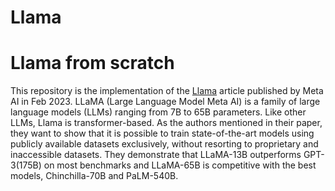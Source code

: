 # Llama
<h1>Llama from scratch</h1>

This repository is the implementation of the <a href="https://arxiv.org/pdf/2302.13971.pdf" target="_blank">Llama</a> article published by Meta AI in Feb 2023. LLaMA (Large Language Model Meta AI) is a family of large language models (LLMs) ranging from 7B to 65B parameters. Like other LLMs, Llama is transformer-based. As the authors mentioned in their paper, they want to show that it is possible to train state-of-the-art models using publicly available datasets exclusively, without resorting to proprietary and inaccessible datasets. They demonstrate that LLaMA-13B outperforms GPT-3(175B) on most benchmarks and LLaMA-65B is competitive with the best models, Chinchilla-70B and PaLM-540B.

